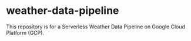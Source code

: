 # weather-data-pipeline
This repository is for a Serverless Weather Data Pipeline on Google Cloud Platform (GCP).
